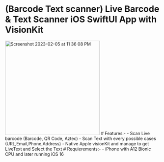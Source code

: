 # (Barcode Text scanner) Live Barcode & Text Scanner iOS SwiftUI App with VisionKit
<img width="308" alt="Screenshot 2023-02-05 at 11 36 08 PM" src="https://user-images.githubusercontent.com/57367756/216847522-0f3ca339-cc43-4885-af6a-34b23d8e4c4f.png">
# Features:-
- Scan Live barcode (Barcode, QR Code, Aztec)
- Scan Text with every possible cases (URL,Email,Phone,Address)
- Native Apple visionKit and manage to get LiveText and Select the Text
# Requierements:-
- iPhone with A12 Bionic CPU and later running iOS 16
